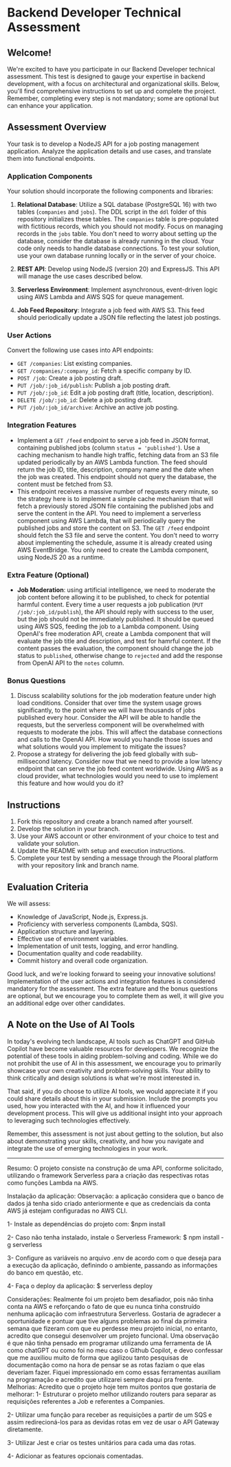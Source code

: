 # Backend Developer Technical Assessment

## Welcome!

We're excited to have you participate in our Backend Developer technical assessment. This test is designed to gauge your expertise in backend development, with a focus on architectural and organizational skills. Below, you'll find comprehensive instructions to set up and complete the project. Remember, completing every step is not mandatory; some are optional but can enhance your application.

## Assessment Overview

Your task is to develop a NodeJS API for a job posting management application. Analyze the application details and use cases, and translate them into functional endpoints.

### Application Components

Your solution should incorporate the following components and libraries:

1. **Relational Database**: Utilize a SQL database (PostgreSQL 16) with two tables (`companies` and `jobs`). The DDL script in the `ddl` folder of this repository initializes these tables. The `companies` table is pre-populated with fictitious records, which you should not modify. Focus on managing records in the `jobs` table. You don't need to worry about setting up the database, consider the database is already running in the cloud. Your code only needs to handle database connections. To test your solution, use your own database running locally or in the server of your choice.

2. **REST API**: Develop using NodeJS (version 20) and ExpressJS. This API will manage the use cases described below.

3. **Serverless Environment**: Implement asynchronous, event-driven logic using AWS Lambda and AWS SQS for queue management.

4. **Job Feed Repository**: Integrate a job feed with AWS S3. This feed should periodically update a JSON file reflecting the latest job postings.

### User Actions

Convert the following use cases into API endpoints:

- `GET /companies`: List existing companies.
- `GET /companies/:company_id`: Fetch a specific company by ID.
- `POST /job`: Create a job posting draft.
- `PUT /job/:job_id/publish`: Publish a job posting draft.
- `PUT /job/:job_id`: Edit a job posting draft (title, location, description).
- `DELETE /job/:job_id`: Delete a job posting draft.
- `PUT /job/:job_id/archive`: Archive an active job posting.

### Integration Features

- Implement a `GET /feed` endpoint to serve a job feed in JSON format, containing published jobs (column `status = 'published'`). Use a caching mechanism to handle high traffic, fetching data from an S3 file updated periodically by an AWS Lambda function. The feed should return the job ID, title, description, company name and the date when the job was created. This endpoint should not query the database, the content must be fetched from S3.
- This endpoint receives a massive number of requests every minute, so the strategy here is to implement a simple cache mechanism that will fetch a previously stored JSON file containing the published jobs and serve the content in the API. You need to implement a serverless component using AWS Lambda, that will periodically query the published jobs and store the content on S3. The `GET /feed` endpoint should fetch the S3 file and serve the content. You don't need to worry about implementing the schedule, assume it is already created using AWS EventBridge. You only need to create the Lambda component, using NodeJS 20 as a runtime.

### Extra Feature (Optional)

- **Job Moderation**: using artificial intelligence, we need to moderate the job content before allowing it to be published, to check for potential harmful content.
Every time a user requests a job publication (`PUT /job/:job_id/publish`), the API should reply with success to the user, but the job should not be immediately published. It should be queued using AWS SQS, feeding the job to a Lambda component.
Using OpenAI's free moderation API, create a Lambda component that will evaluate the job title and description, and test for hamrful content. If the content passes the evaluation, the component should change the job status to `published`, otherwise change to `rejected` and add the response from OpenAI API to the `notes` column.

### Bonus Questions

1. Discuss scalability solutions for the job moderation feature under high load conditions. Consider that over time the system usage grows significantly, to the point where we will have thousands of jobs published every hour. Consider the API will be able to handle the requests, but the serverless component will be overwhelmed with requests to moderate the jobs. This will affect the database connections and calls to the OpenAI API. How would you handle those issues and what solutions would you implement to mitigate the issues?
2. Propose a strategy for delivering the job feed globally with sub-millisecond latency. Consider now that we need to provide a low latency endpoint that can serve the job feed content worldwide. Using AWS as a cloud provider, what technologies would you need to use to implement this feature and how would you do it?

## Instructions

1. Fork this repository and create a branch named after yourself.
2. Develop the solution in your branch.
3. Use your AWS account or other environment of your choice to test and validate your solution.
4. Update the README with setup and execution instructions.
5. Complete your test by sending a message through the Plooral platform with your repository link and branch name.

## Evaluation Criteria

We will assess:

- Knowledge of JavaScript, Node.js, Express.js.
- Proficiency with serverless components (Lambda, SQS).
- Application structure and layering.
- Effective use of environment variables.
- Implementation of unit tests, logging, and error handling.
- Documentation quality and code readability.
- Commit history and overall code organization.

Good luck, and we're looking forward to seeing your innovative solutions!
Implementation of the user actions and integration features is considered mandatory for the assessment. The extra feature and the bonus questions are optional, but we encourage you to complete them as well, it will give you an additional edge over other candidates.

## A Note on the Use of AI Tools

In today's evolving tech landscape, AI tools such as ChatGPT and GitHub Copilot have become valuable resources for developers. We recognize the potential of these tools in aiding problem-solving and coding. While we do not prohibit the use of AI in this assessment, we encourage you to primarily showcase your own creativity and problem-solving skills. Your ability to think critically and design solutions is what we're most interested in.

That said, if you do choose to utilize AI tools, we would appreciate it if you could share details about this in your submission. Include the prompts you used, how you interacted with the AI, and how it influenced your development process. This will give us additional insight into your approach to leveraging such technologies effectively.

Remember, this assessment is not just about getting to the solution, but also about demonstrating your skills, creativity, and how you navigate and integrate the use of emerging technologies in your work.


-------------------------------------------------------------------
Resumo:
O projeto consiste na construção de uma API, conforme solicitado, utilizando o framework Serverless para a criação das respectivas rotas como funções Lambda na AWS.

Instalação da aplicação:
 Observação: a aplicação considera que o banco de dados já tenha sido criado anteriormente e que as credenciais da conta AWS já estejam configuradas no AWS CLI.

1- Instale as dependências do projeto com:
  $npm install

2- Caso não tenha instalado, instale o Serverless Framework: $ npm install -g serverless

3- Configure as variáveis no arquivo .env de acordo com o que deseja para a execução da aplicação, definindo o ambiente, passando as informações do banco em questão, etc.

4- Faça o deploy da aplicação:
  $ serverless deploy

Considerações:
  Realmente foi um projeto bem desafiador, pois não tinha conta na AWS e reforçando o fato de que eu nunca tinha construído nenhuma aplicação com infraestrutura Serverless. Gostaria de agradecer a oportunidade e pontuar que tive alguns problemas ao final da primeira semana que fizeram com que eu perdesse meu projeto inicial, no entanto, acredito que consegui desenvolver um projeto funcional.
  Uma observação é que não tinha pensado em programar utilizando uma ferramenta de IA como chatGPT ou como foi no meu caso o Github Copilot, e devo confessar que me auxiliou muito de forma que agilizou tanto pesquisas de documentação como na hora de pensar se as rotas faziam o que elas deveriam fazer. Fiquei impressionado em como essas ferramentas auxiliam na programação e acredito que utilizarei sempre daqui pra frente. Melhorias: Acredito que o projeto hoje tem muitos pontos que gostaria de melhorar: 1- Estruturar o projeto melhor utilizando routers para separar as requisições referentes a Job e referentes a Companies.

2- Utilizar uma função para receber as requisições a partir de um SQS e assim redirecioná-los para as devidas rotas em vez de usar o API Gateway diretamente.

3- Utilizar Jest e criar os testes unitários para cada uma das rotas.

4- Adicionar as features opcionais comentadas.
